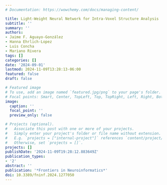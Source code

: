 ```yaml
---
# Documentation: https://wowchemy.com/docs/managing-content/

title: Light-Weight Neural Network for Intra-Voxel Structure Analysis
subtitle: ''
summary: ''
authors:
- Jaime F. Aguayo-González
- Hanna Ehrlich-Lopez
- Luis Concha
- Mariano Rivera
tags: []
categories: []
date: '2024-09-01'
lastmod: 2024-11-09T13:28:13-06:00
featured: false
draft: false

# Featured image
# To use, add an image named `featured.jpg/png` to your page's folder.
# Focal points: Smart, Center, TopLeft, Top, TopRight, Left, Right, BottomLeft, Bottom, BottomRight.
image:
  caption: ''
  focal_point: ''
  preview_only: false

# Projects (optional).
#   Associate this post with one or more of your projects.
#   Simply enter your project's folder or file name without extension.
#   E.g. `projects = ["internal-project"]` references `content/project/deep-learning/index.md`.
#   Otherwise, set `projects = []`.
projects: []
publishDate: '2024-11-09T19:28:12.883649Z'
publication_types:
- '2'
abstract: ''
publication: '*Frontiers in Neuroinformatics*'
doi: 10.3389/fninf.2024.1277050
---
```

